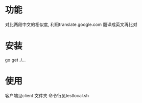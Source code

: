 # 功能
对比两段中文的相似度, 利用translate.google.com 翻译成英文再比对

# 安装

go get ./...

# 使用
客户端见client 文件夹
命令行见testlocal.sh
